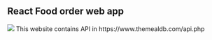 ## React Food order web app
  
<img src="https://www.aax.com/static/714958be2694e10efbdbbf91526e53fe/1d965/banner-en-US.webp" />
This website contains API in https://www.themealdb.com/api.php

